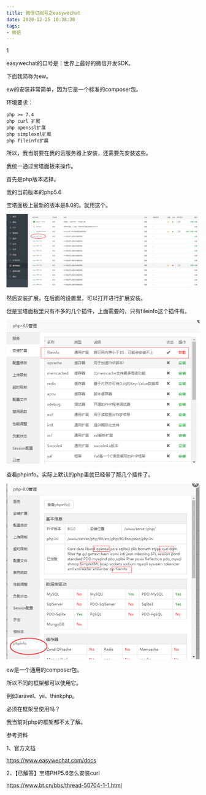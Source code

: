 ```yaml
---
title: 微信订阅号之easywechat
date: 2020-12-25 10:38:30
tags:
- 微信
---
```


1

easywechat的口号是：世界上最好的微信开发SDK。

下面我简称为ew。

ew的安装非常简单，因为它是一个标准的composer包。

环境要求：

```
php >= 7.4
php curl 扩展
php openssl扩展
php simplexml扩展
php fileinfo扩展
```

所以，我当前要在我的云服务器上安装，还需要先安装这些。

我统一通过宝塔面板来操作。

首先是php版本选择。

我的当前版本的php5.6

宝塔面板上最新的版本是8.0的。就用这个。

![image-20201225105125588](../images/playopenwrt_pic/image-20201225105125588.png)

然后安装扩展，在后面的设置里，可以打开进行扩展安装。

但是宝塔面板里只有不多的几个插件，上面需要的，只有fileinfo这个插件有。

![image-20201225110405340](../images/playopenwrt_pic/image-20201225110405340.png)

查看phpinfo。实际上默认的php里就已经带了那几个插件了。

![image-20201225112129744](../images/playopenwrt_pic/image-20201225112129744.png)



ew是一个通用的composer包。

所以不同的框架都可以使用它。

例如laravel、yii、thinkphp。



必须在框架里使用吗？

我当前对php的框架都不太了解。



参考资料

1、官方文档

https://www.easywechat.com/docs

2、【已解答】宝塔PHP5.6怎么安装curl

https://www.bt.cn/bbs/thread-50704-1-1.html